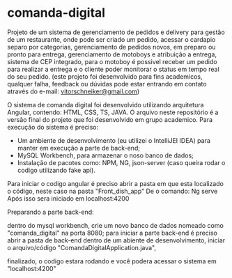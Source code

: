 # comanda-digital
Projeto de um sistema de gerenciamento de pedidos e delivery para gestão de um restaurante, onde pode ser criado um pedido, acessar o cardapio separo por categorias, gerenciamento de pedidos novos, em preparo ou pronto para entrega, gerenciamento de motoboys e atribuição a entrega, sistema de CEP integrado, para o motoboy é possivel receber um pedido para realizar a entrega e o cliente poder monitorar o status em tempo real do seu pedido.
(este projeto foi desenvolvido para fins academicos, qualquer falha, feedback ou dúvidas pode estar entrando em contato através do e-mail: vitorschneiker@gmail.com)

O sistema de comanda digital foi desenvolvido utilizando arquitetura Angular, contendo: HTML, CSS, TS, JAVA.
O arquivo neste repositório é a versão final do projeto que foi desenvolvido em grupo academico.
Para execução do sistema é preciso:
  - Um ambiente de desenvolvimento (eu utilizei o IntelliJEI IDEA) para manter em execução a parte de back-end;
  - MySQL Workbench, para armazenar o noso banco de dados;
  - Instalação de pacotes como: NPM, NG, json-server (caso queira rodar o codigo utilizando fake api).

Para iniciar o codigo angular é preciso abrir a pasta em que esta localizado o código, neste caso na pasta "Front_dish_app"
De o comando: Ng serve
Após isso sera iniciado em localhost:4200


Preparando a parte back-end:

dentro do mysql workbench, crie um novo banco de dados nomeado como "comanda_digital" na porta 8080;
para iniciar a parte back-end é preciso abrir a pasta de back-end dentro de um abiente de desenvolvimento, iniciar o arquivo/código "ComandaDigitalApplication.java",

finalizado, o codigo estara rodando e você podera acessar o sistema em "localhost:4200"
